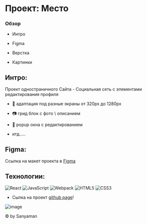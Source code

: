 # Проект: Место
 


 

### Обзор
 

* Интро
 

* Figma


* Верстка
 

* Картинки

 

## Интро:
 

Проект одностраничного Сайта - Социальная сеть с элементами редактирования профиля 
 

+ :iphone: адаптация под разные экраны от 320px до 1280px
 

+ :camera: грид блок с  фото \ описанием 
 

+ :high_brightness: popup окна с редактированием 
 
+  итд.....

 

## Figma:
 

Ссылка на макет проекта в [Figma](https://www.figma.com/file/2cn9N9jSkmxD84oJik7xL7/JavaScript.-Sprint-4?node-id=0%3A1)
 


 

## Технологии:
![React](https://img.shields.io/badge/-React-090909?style=for-the-badge&logo=React) 
![JavaScript](https://img.shields.io/badge/-JavaScript-090909?style=for-the-badge&logo=JavaScript)
![Webpack](https://img.shields.io/badge/-Webpack-090909?style=for-the-badge&logo=Webpack)
![HTML5](https://img.shields.io/badge/-HTML5-090909?style=for-the-badge&logo=HTML5)
![CSS3](https://img.shields.io/badge/-CSS3-090909?style=for-the-badge&logo=CSS3)


 + Сылка на проект  [github page](https://sanyaman.github.io/mesto-react-main/)! 
 
 
 
  ![image](https://raw.githubusercontent.com/robiot/robiot/main/jump.gif)
 


 

© by Sanyaman
 
